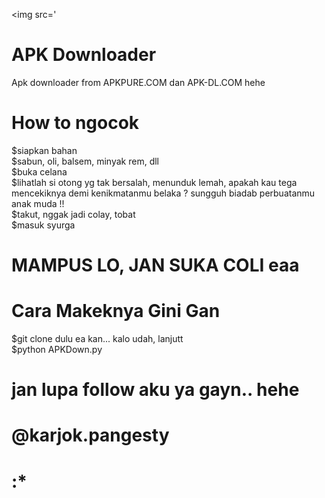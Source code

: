 <img src='

      

# APK Downloader
Apk downloader from APKPURE.COM dan APK-DL.COM hehe
# How to ngocok
$siapkan bahan<br>
$sabun, oli, balsem, minyak rem, dll<br>
$buka celana<br>
$lihatlah si otong yg tak bersalah, menunduk lemah, apakah kau tega mencekiknya demi kenikmatanmu belaka ? sungguh biadab perbuatanmu anak muda !!<br>
$takut, nggak jadi colay, tobat<br>
$masuk syurga
# MAMPUS LO, JAN SUKA COLI eaa
# Cara Makeknya Gini Gan
$git clone dulu ea kan... kalo udah, lanjutt<br>
$python APKDown.py
# jan lupa follow aku ya gayn.. hehe
# @karjok.pangesty
# :*
